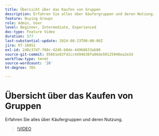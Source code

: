 ```yaml
---
title: Übersicht über das Kaufen von Gruppen
description: Erfahren Sie alles über Käufergruppen und deren Nutzung.
feature: Buying Groups
role: Admin, User
level: Beginner, Intermediate, Experienced
doc-type: Feature Video
duration: 577
last-substantial-update: 2024-08-23T00:00:00Z
jira: KT-16051
exl-id: 2d8c37d7-f00c-42d6-b8de-44968633ab88
source-git-commit: 95661e83f42cc4d94630fa86de50125940ea2e3d
workflow-type: tm+mt
source-wordcount: '26'
ht-degree: 76%

---
```


# Übersicht über das Kaufen von Gruppen

Erfahren Sie alles über Käufergruppen und deren Nutzung.

>[!VIDEO](https://video.tv.adobe.com/v/3433078/?learn=on)
